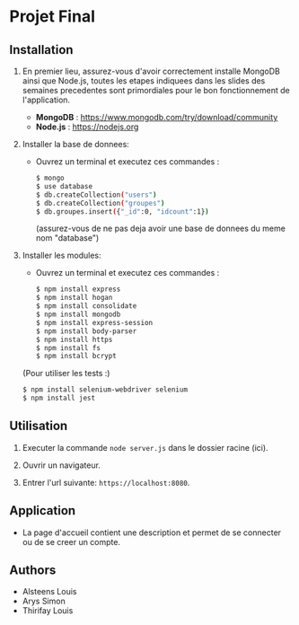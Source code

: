 # Projet Final



## Installation
1. En premier lieu, assurez-vous d'avoir correctement installe MongoDB ainsi que Node.js, toutes les etapes indiquees dans les slides des semaines precedentes
sont primordiales pour le bon fonctionnement de l'application.

    - **MongoDB** : https://www.mongodb.com/try/download/community
    - **Node.js** : https://nodejs.org

2. Installer la base de donnees:
    - Ouvrez un terminal et executez ces commandes :
      ```sh
      $ mongo
      $ use database
      $ db.createCollection("users")
      $ db.createCollection("groupes")
      $ db.groupes.insert({"_id":0, "idcount":1})
      ```
      (assurez-vous de ne pas deja avoir une base de donnees du meme nom "database")

3. Installer les modules:
    - Ouvrez un terminal et executez ces commandes :
      ```sh
      $ npm install express
      $ npm install hogan
      $ npm install consolidate
      $ npm install mongodb
      $ npm install express-session
      $ npm install body-parser
      $ npm install https
      $ npm install fs
      $ npm install bcrypt
      ```

    (Pour utiliser les tests :)
      ```sh
      $ npm install selenium-webdriver selenium
      $ npm install jest
      ```



## Utilisation
1. Executer la commande `node server.js` dans le dossier racine (ici).

2. Ouvrir un navigateur.

3. Entrer l'url suivante: `https://localhost:8080`.



## Application
* La page d'accueil contient une description et permet de se connecter ou de se creer un compte.



## Authors
+ Alsteens Louis
+ Arys Simon
+ Thirifay Louis
